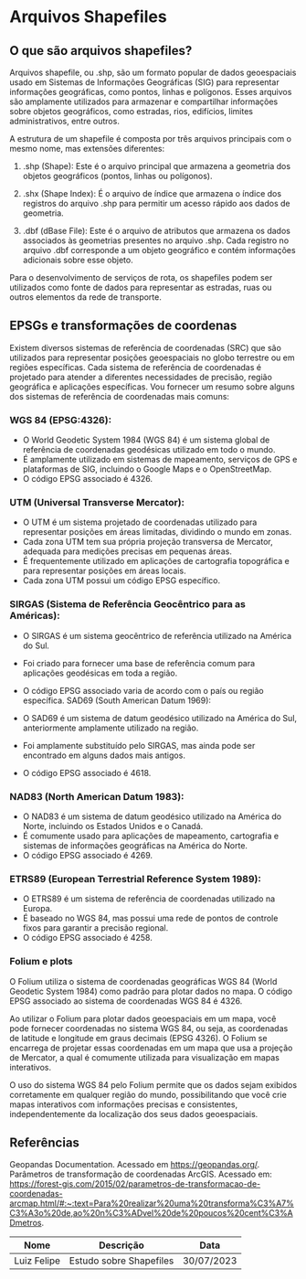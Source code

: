 # Arquivos Shapefiles

## O que são arquivos shapefiles?

Arquivos shapefile, ou .shp, são um formato popular de dados geoespaciais usado em Sistemas de Informações Geográficas (SIG) para representar informações geográficas, como pontos, linhas e polígonos. Esses arquivos são amplamente utilizados para armazenar e compartilhar informações sobre objetos geográficos, como estradas, rios, edifícios, limites administrativos, entre outros.

A estrutura de um shapefile é composta por três arquivos principais com o mesmo nome, mas extensões diferentes:

1. .shp (Shape): Este é o arquivo principal que armazena a geometria dos objetos geográficos (pontos, linhas ou polígonos).

2. .shx (Shape Index): É o arquivo de índice que armazena o índice dos registros do arquivo .shp para permitir um acesso rápido aos dados de geometria.

3. .dbf (dBase File): Este é o arquivo de atributos que armazena os dados associados às geometrias presentes no arquivo .shp. Cada registro no arquivo .dbf corresponde a um objeto geográfico e contém informações adicionais sobre esse objeto.

Para o desenvolvimento de serviços de rota, os shapefiles podem ser utilizados como fonte de dados para representar as estradas, ruas ou outros elementos da rede de transporte. 

## EPSGs e transformações de coordenas


Existem diversos sistemas de referência de coordenadas (SRC) que são utilizados para representar posições geoespaciais no globo terrestre ou em regiões específicas. Cada sistema de referência de coordenadas é projetado para atender a diferentes necessidades de precisão, região geográfica e aplicações específicas. Vou fornecer um resumo sobre alguns dos sistemas de referência de coordenadas mais comuns:

### WGS 84 (EPSG:4326):

* O World Geodetic System 1984 (WGS 84) é um sistema global de referência de coordenadas geodésicas utilizado em todo o mundo.
* É amplamente utilizado em sistemas de mapeamento, serviços de GPS e plataformas de SIG, incluindo o Google Maps e o OpenStreetMap.
* O código EPSG associado é 4326.

### UTM (Universal Transverse Mercator):
* O UTM é um sistema projetado de coordenadas utilizado para representar posições em áreas limitadas, dividindo o mundo em zonas.
* Cada zona UTM tem sua própria projeção transversa de Mercator, adequada para medições precisas em pequenas áreas.
* É frequentemente utilizado em aplicações de cartografia topográfica e para representar posições em áreas locais.
* Cada zona UTM possui um código EPSG específico.

### SIRGAS (Sistema de Referência Geocêntrico para as Américas):

* O SIRGAS é um sistema geocêntrico de referência utilizado na América do Sul.
* Foi criado para fornecer uma base de referência comum para aplicações geodésicas em toda a região.
* O código EPSG associado varia de acordo com o país ou região específica.
SAD69 (South American Datum 1969):

* O SAD69 é um sistema de datum geodésico utilizado na América do Sul, anteriormente amplamente utilizado na região.
* Foi amplamente substituído pelo SIRGAS, mas ainda pode ser encontrado em alguns dados mais antigos.
* O código EPSG associado é 4618.

### NAD83 (North American Datum 1983):

* O NAD83 é um sistema de datum geodésico utilizado na América do Norte, incluindo os Estados Unidos e o Canadá.
* É comumente usado para aplicações de mapeamento, cartografia e sistemas de informações geográficas na América do Norte.
* O código EPSG associado é 4269.

### ETRS89 (European Terrestrial Reference System 1989):

* O ETRS89 é um sistema de referência de coordenadas utilizado na Europa.
* É baseado no WGS 84, mas possui uma rede de pontos de controle fixos para garantir a precisão regional.
* O código EPSG associado é 4258.

### Folium e plots

O Folium utiliza o sistema de coordenadas geográficas WGS 84 (World Geodetic System 1984) como padrão para plotar dados no mapa. O código EPSG associado ao sistema de coordenadas WGS 84 é 4326.

Ao utilizar o Folium para plotar dados geoespaciais em um mapa, você pode fornecer coordenadas no sistema WGS 84, ou seja, as coordenadas de latitude e longitude em graus decimais (EPSG 4326). O Folium se encarrega de projetar essas coordenadas em um mapa que usa a projeção de Mercator, a qual é comumente utilizada para visualização em mapas interativos.

O uso do sistema WGS 84 pelo Folium permite que os dados sejam exibidos corretamente em qualquer região do mundo, possibilitando que você crie mapas interativos com informações precisas e consistentes, independentemente da localização dos seus dados geoespaciais.

## Referências

Geopandas Documentation. Acessado em https://geopandas.org/. 
Parâmetros de transformação de coordenadas ArcGIS. Acessado em: 
https://forest-gis.com/2015/02/parametros-de-transformacao-de-coordenadas-arcmap.html/#:~:text=Para%20realizar%20uma%20transforma%C3%A7%C3%A3o%20de,ao%20n%C3%ADvel%20de%20poucos%20cent%C3%ADmetros.


|Nome  | Descrição | Data  |
|---------|---------|---------|
|Luiz Felipe     |   Estudo sobre Shapefiles    | 30/07/2023        |
